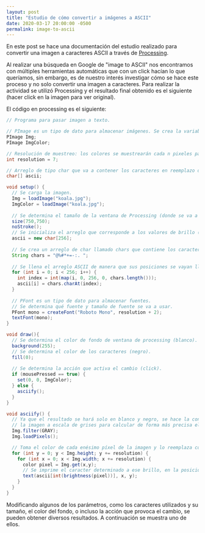 ```yaml
---
layout: post
title: "Estudio de cómo convertir a imágenes a ASCII"
date: 2020-03-17 20:00:00 -0500
permalink: image-to-ascii
---
```


En este post se hace una documentación del estudio realizado para convertir una imagen a caracteres ASCII a través de [Processing](https://processing.org/).

Al realizar una búsqueda en Google de "image to ASCII" nos encontramos con múltiples herramientas automáticas que con un click hacían lo que queríamos, sin embargo, es de nuestro interés investigar cómo se hace este proceso y no solo convertir una imagen a caracteres. Para realizar la actividad se utilizó Processing y el resultado final obtenido es el siguiente (hacer click en la imagen para ver original).

<script src="processing.js"></script>
<canvas data-processing-sources="/sketches/image_to_ascii/image_to_ascii.pde"></canvas>

El código en processing es el siguiente:

```java
// Programa para pasar imagen a texto.

// PImage es un tipo de dato para almacenar imágenes. Se crea la variable Img.
PImage Img;
PImage ImgColor;

// Resolución de muestreo: los colores se muestrearán cada n pixeles para determinar qué caracter mostrar.
int resolution = 7;

// Arreglo de tipo char que va a contener los caracteres en reemplazo de los píxeles.
char[] ascii;

void setup() {
  // Se carga la imagen.
  Img = loadImage("koala.jpg");
  ImgColor = loadImage("koala.jpg");
  
  // Se determina el tamaño de la ventana de Processing (donde se va a mostrar la imagen resultado):
  size(750,750);
  noStroke();
  // Se inicializa el arreglo que corresponde a los valores de brillo (256 es la cantidad de valores de brillantez):
  ascii = new char[256];
  
  // Se crea un arreglo de char llamado chars que contiene los caracteres a utilizar:
  String chars = "@%#*+=-:. ";
  
  // Se llena el arreglo ASCII de manera que sus posiciones se vayan llenando de acuerdo a los caracteres
  for (int i = 0; i < 256; i++) {
    int index = int(map(i, 0, 256, 0, chars.length()));
    ascii[i] = chars.charAt(index);
  }
  
  // PFont es un tipo de dato para almacenar fuentes.
  // Se determina qué fuente y tamaño de fuente se va a usar.
  PFont mono = createFont("Roboto Mono", resolution + 2);
  textFont(mono);  
}

void draw(){
  // Se determina el color de fondo de ventana de processing (blanco).
  background(255);
  // Se determina el color de los caracteres (negro).
  fill(0);
  
  // Se determina la acción que activa el cambio (click).  
  if (mousePressed == true) {
    set(0, 0, ImgColor);
  } else {
    asciify();
  }
}

void asciify() {
  // Ya que el resultado se hará solo en blanco y negro, se hace la conversión de 
  // la imagen a escala de grises para calcular de forma más precisa el brillo.
  Img.filter(GRAY);
  Img.loadPixels();

  // Toma el color de cada enésimo píxel de la imagen y lo reemplaza con el carácter de brillo similar.
  for (int y = 0; y < Img.height; y += resolution) {
    for (int x = 0; x < Img.width; x += resolution) {
      color pixel = Img.get(x,y);
      // Se imprime el caracter determinado a ese brillo, en la posicion (x, y)
      text(ascii[int(brightness(pixel))], x, y);
    }
  }
}
```

Modificando algunos de los parámetros, como los caracteres utilizados y su tamaño, el color del fondo, o incluso la acción que provoca el cambio, se pueden obtener diversos resultados. A continuación se muestra uno de ellos.

<canvas data-processing-sources="/sketches/image_to_ascii/image_to_ascii_alt.pde"></canvas>